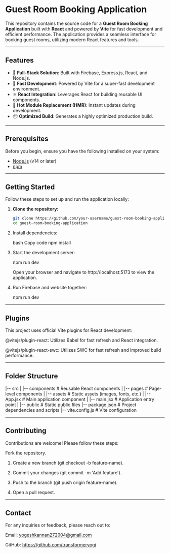 # Guest Room Booking Application

This repository contains the source code for a **Guest Room Booking Application** built with **React** and powered by **Vite** for fast development and efficient performance. The application provides a seamless interface for booking guest rooms, utilizing modern React features and tools.

---

## Features
- 🚀 **Full-Stack Solution**: Built with Firebase, Express.js, React, and Node.js.
- 🚀 **Fast Development**: Powered by Vite for a super-fast development environment.
- ⚛️ **React Integration**: Leverages React for building reusable UI components.
- 🔄 **Hot Module Replacement (HMR)**: Instant updates during development.
- 📦 **Optimized Build**: Generates a highly optimized production build.

---

## Prerequisites

Before you begin, ensure you have the following installed on your system:

- [Node.js](https://nodejs.org/) (v14 or later)
- [npm](https://www.npmjs.com/)

---

## Getting Started

Follow these steps to set up and run the application locally:

1. **Clone the repository:**

   ```bash
   git clone https://github.com/your-username/guest-room-booking-application.git
   cd guest-room-booking-application
   
2. Install dependencies:

   bash
   Copy code
   npm install
   
4. Start the development server:

   npm run dev

   Open your browser and navigate to http://localhost:5173 to view the application.

5. Run Firebase and website together:

   npm run dev

---

 ## Plugins

This project uses official Vite plugins for React development:

@vitejs/plugin-react: Utilizes Babel for fast refresh and React integration.

@vitejs/plugin-react-swc: Utilizes SWC for fast refresh and improved build performance.

---

## Folder Structure
|-- src
|   |-- components      # Reusable React components
|   |-- pages           # Page-level components
|   |-- assets          # Static assets (images, fonts, etc.)
|   |-- App.jsx         # Main application component
|   |-- main.jsx        # Application entry point
|
|-- public              # Static public files
|-- package.json        # Project dependencies and scripts
|-- vite.config.js      # Vite configuration

---

## Contributing
 Contributions are welcome! Please follow these steps:

 Fork the repository.

 1. Create a new branch (git checkout -b feature-name).

 2. Commit your changes (git commit -m 'Add feature').

 3. Push to the branch (git push origin feature-name).

 4. Open a pull request.

---

## Contact

For any inquiries or feedback, please reach out to:

Email: yogeshkannan272004@gmail.com

GitHub: https://github.com/transformeryogi
